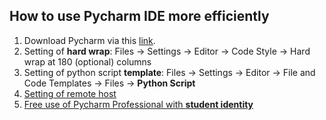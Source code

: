 ## How to use Pycharm IDE more efficiently

1. Download Pycharm via this [link](https://www.jetbrains.com/pycharm/download/#section=windows).
2. Setting of **hard wrap**: Files -> Settings -> Editor -> Code Style -> Hard wrap at 180 (optional) columns
3. Setting of python script **template**: Files -> Settings -> Editor -> File and Code Templates -> Files -> **Python Script**
4. [Setting of remote host](https://www.cnblogs.com/xiongmao-cpp/p/7856596.html)
5. [Free use of Pycharm Professional with **student identity**](https://blog.csdn.net/nima1994/article/details/78988595)